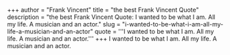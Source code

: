 +++
author = "Frank Vincent"
title = "the best Frank Vincent Quote"
description = "the best Frank Vincent Quote: I wanted to be what I am. All my life. A musician and an actor."
slug = "i-wanted-to-be-what-i-am-all-my-life-a-musician-and-an-actor"
quote = '''I wanted to be what I am. All my life. A musician and an actor.'''
+++
I wanted to be what I am. All my life. A musician and an actor.
